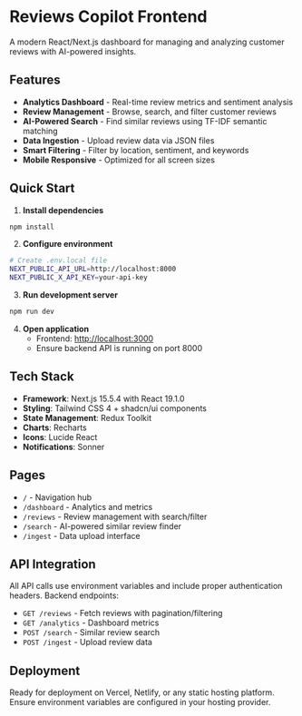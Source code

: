 # Reviews Copilot Frontend

A modern React/Next.js dashboard for managing and analyzing customer reviews with AI-powered insights.

## Features

- **Analytics Dashboard** - Real-time review metrics and sentiment analysis
- **Review Management** - Browse, search, and filter customer reviews
- **AI-Powered Search** - Find similar reviews using TF-IDF semantic matching
- **Data Ingestion** - Upload review data via JSON files
- **Smart Filtering** - Filter by location, sentiment, and keywords
- **Mobile Responsive** - Optimized for all screen sizes

## Quick Start

1. **Install dependencies**
```bash
npm install
```

2. **Configure environment**
```bash
# Create .env.local file
NEXT_PUBLIC_API_URL=http://localhost:8000
NEXT_PUBLIC_X_API_KEY=your-api-key
```

3. **Run development server**
```bash
npm run dev
```

4. **Open application**
   - Frontend: [http://localhost:3000](http://localhost:3000)
   - Ensure backend API is running on port 8000

## Tech Stack

- **Framework**: Next.js 15.5.4 with React 19.1.0
- **Styling**: Tailwind CSS 4 + shadcn/ui components
- **State Management**: Redux Toolkit
- **Charts**: Recharts
- **Icons**: Lucide React
- **Notifications**: Sonner

## Pages

- `/` - Navigation hub
- `/dashboard` - Analytics and metrics
- `/reviews` - Review management with search/filter
- `/search` - AI-powered similar review finder
- `/ingest` - Data upload interface

## API Integration

All API calls use environment variables and include proper authentication headers. Backend endpoints:
- `GET /reviews` - Fetch reviews with pagination/filtering
- `GET /analytics` - Dashboard metrics
- `POST /search` - Similar review search
- `POST /ingest` - Upload review data

## Deployment

Ready for deployment on Vercel, Netlify, or any static hosting platform. Ensure environment variables are configured in your hosting provider.
